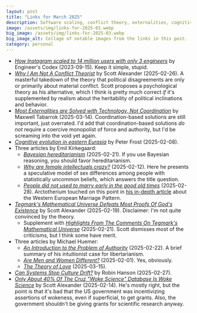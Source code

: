 ```yaml
---
layout: post
title: "Links for March 2025"
description: Software scaling, conflict theory, externalities, cognitive evolution, mathematical universe theory, and more.
image: /assets/img/links-for-2025-03.webp
big_image: /assets/img/links-for-2025-03.webp
big_image_alt: Collage of notable images from the links in this post.
category: personal
---
```


- _[How Instagram scaled to 14 million users with only 3 engineers](https://read.engineerscodex.com/p/how-instagram-scaled-to-14-million)_ by Engineer's Codex (2023-09-15). Keep it simple, stupid.
- _[Why I Am Not A Conflict Theorist](https://www.astralcodexten.com/p/why-i-am-not-a-conflict-theorist)_ by Scott Alexander (2025-02-26). A masterful takedown of the theory that political disagreements are only or primarily about material conflict. Scott proposes a psychological theory as his alternative, which I think is pretty much correct _if_ it's supplemented by realism about the heritability of political inclinations and behavior.
- _[Most Externalities are Solved with Technology, Not Coordination](https://www.maximum-progress.com/p/most-externalities-are-solved-with)_ by Maxwell Tabarrok (2025-03-14). Coordination-based solutions are still important, just overrated. I'd add that coordination-based solutions *do not* require a coercive monopolist of force and authority, but I'd be screaming into the void yet again.
- _[Cognitive evolution in eastern Eurasia](https://www.aporiamagazine.com/p/cognitive-evolution-in-eastern-eurasia)_ by Peter Frost (2025-02-08).
- Three articles by Emil Kirkegaard:
    - _[Bayesian hereditarianism](https://www.emilkirkegaard.com/p/bayesian-hereditarianism)_ (2025-02-21). If you use Bayesian reasoning, you should favor hereditarianism.
    - _[Why are female intellectuals crazy?](https://www.emilkirkegaard.com/p/why-are-female-intellectuals-crazy)_ (2025-02-12). Here he presents a speculative model of sex differences among people with statistically uncommon beliefs, which answers the title question.
    - _[People did not used to marry early in the good old times](https://www.emilkirkegaard.com/p/people-did-not-used-to-marry-early)_ (2025-02-28). Arctotherium touched on this point in [his in-depth article](https://arctotherium.substack.com/p/the-western-european-marriage-pattern) about the Western European Marriage Pattern.
- _[Tegmark's Mathematical Universe Defeats Most Proofs Of God's Existence](https://www.astralcodexten.com/p/tegmarks-mathematical-universe-defeats)_ by Scott Alexander (2025-02-19). Disclaimer: I'm not quite convinced by the theory.
    - Supplement with _[Highlights From The Comments On Tegmark's Mathematical Universe](https://www.astralcodexten.com/p/highlights-from-the-comments-on-tegmarks)_ (2025-02-21). Scott dismisses most of the criticisms, but I think some have merit.
- Three articles by Michael Huemer:
    - _[An Introduction to the Problem of Authority](https://fakenous.substack.com/p/an-introduction-to-the-problem-of)_ (2025-02-22). A brief summary of his intuitionist case for libertarianism.
    - _[Are Men and Women Different?](https://fakenous.substack.com/p/are-men-and-women-different)_ (2025-02-01). Yes, obviously.
    - _[The Theory of Love](https://fakenous.substack.com/p/the-theory-of-love)_ (2025-03-15).
- _[Can Systems Stop Culture Drift?](https://www.overcomingbias.com/p/can-systems-stop-culture-drift)_ by Robin Hanson (2025-02-27).
- _[Only About 40% Of The Cruz "Woke Science" Database Is Woke Science](https://www.astralcodexten.com/p/only-about-40-of-the-cruz-woke-science)_ by Scott Alexander (2025-02-14). He's mostly right, but the point is that it's bad that the US government was incentivizing assertions of wokeness, even if superficial, to get grants. Also, the government shouldn't be giving grants for scientific research anyway.
